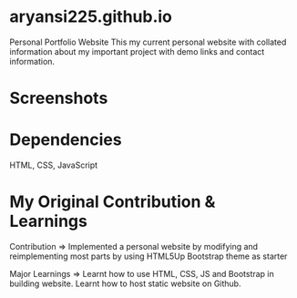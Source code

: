 # aryansi225.github.io
Personal Portfolio Website
This my current personal website with collated information about my important project with demo links and contact information.

# Screenshots

# Dependencies
HTML, CSS, JavaScript

# My Original Contribution & Learnings

Contribution =>
Implemented a personal website by modifying and reimplementing most parts by using HTML5Up Bootstrap theme as starter 

Major Learnings => 
Learnt how to use HTML, CSS, JS and Bootstrap in building website.
Learnt how to host static website on Github.
